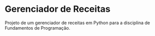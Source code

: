 # Gerenciador de Receitas
 Projeto de um gerenciador de receitas em Python para a disciplina de Fundamentos de Programação.
